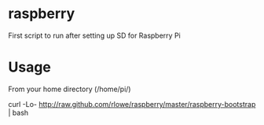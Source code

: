 raspberry
=========

First script to run after setting up SD for Raspberry Pi

Usage
=====

From your home directory (/home/pi/)

curl -Lo- http://raw.github.com/rlowe/raspberry/master/raspberry-bootstrap | bash

